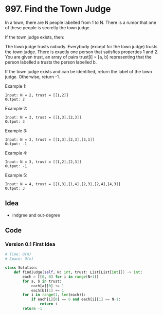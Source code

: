 # 997. Find the Town Judge

In a town, there are N people labelled from 1 to N.  There is a rumor that one of these people is secretly the town judge.

If the town judge exists, then:

The town judge trusts nobody.
Everybody (except for the town judge) trusts the town judge.
There is exactly one person that satisfies properties 1 and 2.
You are given trust, an array of pairs trust[i] = [a, b] representing that the person labelled a trusts the person labelled b.

If the town judge exists and can be identified, return the label of the town judge.  Otherwise, return -1.

 

Example 1:

```
Input: N = 2, trust = [[1,2]]
Output: 2
```

Example 2:

```
Input: N = 3, trust = [[1,3],[2,3]]
Output: 3
```


Example 3:

```
Input: N = 3, trust = [[1,3],[2,3],[3,1]]
Output: -1
```

Example 4:

```
Input: N = 3, trust = [[1,2],[2,3]]
Output: -1
```

Example 5:

```
Input: N = 4, trust = [[1,3],[1,4],[2,3],[2,4],[4,3]]
Output: 3
```

## Idea

- indgree and out-degree 
 
## Code  

### Version 0.1  First idea

```  python 
# Time: O(n)
# Space: O(n)

class Solution:
    def findJudge(self, N: int, trust: List[List[int]]) -> int:
        each = [[0, 0] for i in range(N+1)]
        for a, b in trust:
            each[a][0] += 1
            each[b][1] += 1
        for i in range(1, len(each)):
            if each[i][0] == 0 and each[i][1] == N-1:
                return i
        return -1
        
```